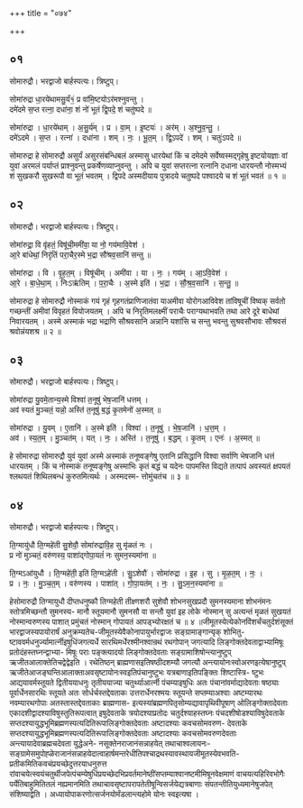 +++
title = "०७४"

+++


## ०१
सोमारुद्रौ। भरद्वाजो बार्हस्पत्यः। त्रिष्टुप्।

सोमा॑रुद्रा धा॒रये॑थामसु॒र्यं१॒॑ प्र वा॑मि॒ष्टयोऽर॑मश्नुवन्तु ।  
दमे॑दमे स॒प्त रत्ना॒ दधा॑ना॒ शं नो॑ भूतं द्वि॒पदे॒ शं चतु॑ष्पदे ॥

सोमा॑रुद्रा । धा॒रये॑थाम् । अ॒सु॒र्य॑म् । प्र । वा॒म् । इ॒ष्टयः॑ । अर॑म् । अ॒श्नु॒व॒न्तु॒ ।  
दमे॑ऽदमे । स॒प्त । रत्ना॑ । दधा॑ना । शम् । नः॒ । भू॒त॒म् । द्वि॒ऽपदे॑ । शम् । चतुः॑ऽपदे ॥

सोमारुद्रा हे सोमारुद्रौ असुर्यं असुरसंबन्धिबलं अस्मासु धारयेथां किं च दमेदमे सर्वेष्वस्मद्गृहेषु इष्टयोयज्ञाः वां युवां अरमलं पर्याप्तं प्राश्नुवन्तु प्रकर्षेणव्याप्नुवन्तु । अपि च युवां सप्तरत्ना रत्नानि दधाना धारयन्तौ नोस्मभ्यं शं सुखकरौ सुखरूपौ वा भूतं भवतम् । द्विपदे अस्मदीयाय पुत्रादये चतुष्पदे पश्वादये च शं भूतं भवतं ॥ १ ॥

## ०२
सोमारुद्रौ। भरद्वाजो बार्हस्पत्यः। त्रिष्टुप्।

सोमा॑रुद्रा॒ वि वृ॑हतं॒ विषू॑ची॒ममी॑वा॒ या नो॒ गय॑मावि॒वेश॑ ।  
आ॒रे बा॑धेथां॒ निरृ॑तिं परा॒चैर॒स्मे भ॒द्रा सौ॑श्रव॒सानि॑ सन्तु ॥

सोमा॑रुद्रा । वि । वृ॒ह॒त॒म् । विषू॑चीम् । अमी॑वा । या । नः॒ । गय॑म् । आ॒ऽवि॒वेश॑ ।  
आ॒रे । बा॒धे॒था॒म् । निःऽऋ॑तिम् । प॒रा॒चैः । अ॒स्मे इति॑ । भ॒द्रा । सौ॒श्र॒व॒सानि॑ । स॒न्तु॒ ॥

सोमारुद्रा हे सोमारुद्रौ नोस्माकं गयं गृहं गृहगतंप्राणिजातंवा याअमीवा योरोगआविवेश तांविषूचीं विष्वक् सर्वतो गच्छन्तीं अमीवां विवृहतं वियोजयतम् । अपि च निरृतिमलक्ष्मीं पराचैः पराग्यथाभवति तथा आरे दूरे बाधेथां निवारयतम् । अस्मे अस्माकं भद्रा भद्राणि सौश्रवसानि अन्नानि यशांसि च सन्तु भवन्तु सुश्रवसौभावः सौश्रवसं श्रवोन्नंयशश्र ॥ २ ॥

## ०३
सोमारुद्रौ। भरद्वाजो बार्हस्पत्यः। त्रिष्टुप्।

सोमा॑रुद्रा यु॒वमे॒तान्य॒स्मे विश्वा॑ त॒नूषु॑ भेष॒जानि॑ धत्तम् ।  
अव॑ स्यतं मु॒ञ्चतं॒ यन्नो॒ अस्ति॑ त॒नूषु॑ ब॒द्धं कृ॒तमेनो॑ अ॒स्मत् ॥

सोमा॑रुद्रा । यु॒वम् । ए॒तानि॑ । अ॒स्मे इति॑ । विश्वा॑ । त॒नूषु॑ । भे॒ष॒जानि॑ । ध॒त्त॒म् ।  
अव॑ । स्य॒त॒म् । मु॒ञ्चत॑म् । यत् । नः॒ । अस्ति॑ । त॒नूषु॑ । ब॒द्धम् । कृ॒तम् । एनः॑ । अ॒स्मत् ॥

हे सोमारुद्रा सोमारुद्रौ युवं युवां अस्मे अस्माकं तनूष्वङ्गेषु एतानि प्रसिद्धानि विश्वा सर्वाणि भेषजानि धत्तं धारयतम् । किं च नोस्माकं तनूष्वङ्गेषु अस्माभिः कृतं बद्धं च यदेनः पापमस्ति विद्यते तत्पापं अवस्यतं क्षपयतं श्लथयतं शिथिलबन्धं कुरुतमित्यर्थः । अस्मदस्म- त्तोमुंचतंच ॥ ३ ॥

## ०४
सोमारुद्रौ। भरद्वाजो बार्हस्पत्यः। त्रिष्टुप्।

ति॒ग्मायु॑धौ ति॒ग्महे॑ती सु॒शेवौ॒ सोमा॑रुद्रावि॒ह सु मृ॑ळतं नः ।  
प्र नो॑ मुञ्चतं॒ वरु॑णस्य॒ पाशा॑द्गोपा॒यतं॑ नः सुमन॒स्यमा॑ना ॥

ति॒ग्मऽआ॑युधौ । ति॒ग्महे॑ती॒ इति॑ ति॒ग्मऽहे॑ती । सु॒ऽशेवौ॑ । सोमा॑रुद्रा । इ॒ह । सु । मृ॒ळ॒त॒म् । नः॒ ।  
प्र । नः॒ । मु॒ञ्च॒त॒म् । वरु॑णस्य । पाशा॑त् । गो॒पा॒यत॑म् । नः॒ । सु॒ऽम॒न॒स्यमा॑ना ॥

हेसोमारुद्रौ तिग्मायुधौ दीप्तधनुष्कौ तिग्महेती तीक्ष्णशरौ सुशेवौ शोभनसुखप्रदौ सुमनस्यमाना शोभनंमनः स्तोत्रमिच्छन्तौ सुमनस्य- मानौ स्तूयमानौ सुमनसौ वा सन्तौ युवां इह लोके नोस्मान् सु अत्यन्तं मृळतं सुखयतं नोस्मान्वरुणस्य पाशात् प्रमुंचतं नोस्मान् गोपायतं आपड्भ्योरक्षतं च ॥ ४ ॥जीमूतस्येत्येकोनविंशर्चंचतुर्दशंसूक्तं भारद्वाजस्यपायोरार्षं अनुक्रम्यतेच-जीमूतस्येवैकोनापायुर्भारद्वाजः सङ्ग्रामाङ्गान्यृक् शोभितु- ष्टाववर्मधनुर्ज्यामार्त्नीइषुधिंजगत्यर्धे सारथिमर्धेरश्मीनश्वान्रथं रथगोपान् जगत्यादि लिङ्गोक्तदेवताद्वाभ्यामिषूः प्रतोदंहस्तघ्नन्द्वाभ्या- मिषूः पराः पङ्क्त्यादयो लिङ्गोक्तदेवताः सङ्ग्रामाशिषोन्त्यानुष्टुप् ऋजीतआलाक्तेतिचद्वेद्वेइति । रथेतिष्ठन् ब्राह्मणासइतिषष्ठीदशम्यौ जगत्यौ अन्त्यायोनःस्वोअरणइत्येषानुष्टुप् ऋजीतेआजङ्घन्तिआलाक्ताअवसृष्टायोनःस्वइतिपंचानुष्टुभः यत्रबाणाइतिपङ्क्तिः शिष्टास्त्रि- ष्टुभः आद्ययावर्मस्तूयते द्वितीययाधनुः तृतीययाज्या चतुर्थ्याआर्त्नी पंचम्याइषुधिः अतः पंचानांवर्माद्यादेवताः षष्ठ्याः पूर्वार्धेनसारथिः स्तूयते अतः सोर्धर्चस्तद्देवताकः उत्तरार्धेनरश्मयः स्तूयन्ते सप्तम्याअश्वाः अष्टम्यारथः नवम्यारथगोपाः अतस्तास्तद्देवताकाः ब्राह्मणास- इत्यस्यांब्रह्मणपितृसोम्यद्यावापृथिवीपूषाण् ओलिङ्गोक्तादेवताः एकादशीद्वादश्याविषुस्तुतिरूपत्वात् इषुदेवताके त्रयोदश्याप्रतोदः चतुर्दश्याहस्तघ्नः पंचदशीषोडश्याविषुदेवताके सप्तदश्यायुद्धभूमिब्रह्मणस्पत्यदितिरूपालिङ्गोक्तदेवताः अष्टादश्याः कवचसोमवरुण- देवताके सप्तदश्यायुद्धभूमिब्रह्मणस्पत्यदितिरूपालिङ्गोक्तदेवताः अष्टादश्याः कवचसोमवरुणदेवताः अन्त्यायादेवाब्रह्मचदेवता युद्धेअने- नसूक्तेनराजानंसन्नाहयेत् तथाचाश्वलायनः-सङ्ग्रामेसमुपोह्ळेराजानंसन्नाहयेदात्वाहार्षमन्तरेधीतिपश्चाद्रथस्यावस्थायजीमूतस्येवभवति- प्रतीकमितिकवचंप्रयच्छेदुत्तरयाधनुरुत्त रांवाचयेत्स्वयंचतुर्थीजपेत्पंचम्येषुधिंप्रयच्छेदभिप्रवर्तमानेष्ठींसप्तम्याश्वानष्टमीमिषूनवेक्षमाणं वाचयत्यहिरिवभोगैः पर्येतिबाहुमितितलं नह्यमानमिति तथाचावसृष्टापरापतेतीषून्विसर्जयेद्यत्रबाणाः संपतन्तीतियुध्यमानेषुजपेत् संशिष्याद्वेति । अध्यायोपाकरणोत्सर्जनयोर्मंडलान्त्यहोमे योनः स्वइत्यषा ।